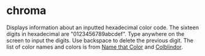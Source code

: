 # chroma
Displays information about an inputted hexadecimal color code.
The sixteen digits in hexadecimal are "0123456789abcdef".
Type anywhere on the screen to input the digits.
Use backspace to delete the previous digit.
The list of color names and colors is from [Name that Color](https://chir.ag/projects/name-that-color) and [Colblindor](https://www.color-blindness.com/color-name-hue).
